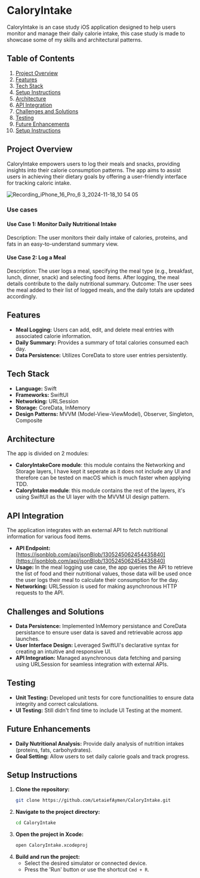 
# CaloryIntake

CaloryIntake is an case study iOS application designed to help users monitor and manage their daily calorie intake, this case study is made to showcase some of my skills and architectural patterns.

## Table of Contents

1. [Project Overview](#project-overview)
5. [Features](#features)
3. [Tech Stack](#tech-stack)
4. [Setup Instructions](#setup-instructions)
5. [Architecture](#architecture)
6. [API Integration](#api-integration)
7. [Challenges and Solutions](#challenges-and-solutions)
8. [Testing](#testing)
9. [Future Enhancements](#future-enhancements)
10. [Setup Instructions](#setup-instructions)

## Project Overview

CaloryIntake empowers users to log their meals and snacks, providing insights into their calorie consumption patterns.
The app aims to assist users in achieving their dietary goals by offering a user-friendly interface for tracking caloric intake.

![Recording_iPhone_16_Pro_6 3_2024-11-18_10 54 05](https://github.com/user-attachments/assets/b0316e54-0a24-4a16-83b4-760c3133143d)

### Use cases
#### Use Case 1: Monitor Daily Nutritional Intake
Description:
The user monitors their daily intake of calories, proteins, and fats in an easy-to-understand summary view.

#### Use Case 2: Log a Meal
Description:
The user logs a meal, specifying the meal type (e.g., breakfast, lunch, dinner, snack) and selecting food items. After logging, the meal details contribute to the daily nutritional summary.
Outcome: The user sees the meal added to their list of logged meals, and the daily totals are updated accordingly.

## Features

- **Meal Logging:** Users can add, edit, and delete meal entries with associated calorie information.
- **Daily Summary:** Provides a summary of total calories consumed each day.
- **Data Persistence:** Utilizes CoreData to store user entries persistently.

## Tech Stack

- **Language:** Swift
- **Frameworks:** SwiftUI
- **Networking:** URLSession
- **Storage:** CoreData, InMemory
- **Design Patterns:** MVVM (Model-View-ViewModel), Observer, Singleton, Composite

## Architecture

The app is divided on 2 modules:
- **CaloryIntakeCore module**: this module contains the Networking and Storage layers, I have kept it seperate as it does not include any UI and therefore can be tested on macOS which is much faster when applying TDD.
- **CaloryIntake module**: this module contains the rest of the layers, it's using SwiftUI as the UI layer with the MVVM UI design pattern.

## API Integration

The application integrates with an external API to fetch nutritional information for various food items.

- **API Endpoint:** [https://jsonblob.com/api/jsonBlob/1305245062454435840](https://jsonblob.com/api/jsonBlob/1305245062454435840)
- **Usage:** In the meal logging use case, the app queries the API to retrieve the list of food and their nutritional values, those data will be used once the user logs their meal to calculate their consumption for the day.
- **Networking:** URLSession is used for making asynchronous HTTP requests to the API.

## Challenges and Solutions

- **Data Persistence:** Implemented InMemory persistance and CoreData persistance to ensure user data is saved and retrievable across app launches.
- **User Interface Design:** Leveraged SwiftUI's declarative syntax for creating an intuitive and responsive UI.
- **API Integration:** Managed asynchronous data fetching and parsing using URLSession for seamless integration with external APIs.

## Testing

- **Unit Testing:** Developed unit tests for core functionalities to ensure data integrity and correct calculations.
- **UI Testing:** Still didn't find time to include UI Testing at the moment.

## Future Enhancements

- **Daily Nutritional Analysis:** Provide daily analysis of nutrition intakes (proteins, fats, carbohydrates).
- **Goal Setting:** Allow users to set daily calorie goals and track progress.

## Setup Instructions

1. **Clone the repository:**
   ```bash
   git clone https://github.com/LetaiefAymen/CaloryIntake.git
   ```
2. **Navigate to the project directory:**
   ```bash
   cd CaloryIntake
   ```
3. **Open the project in Xcode:**
   ```bash
   open CaloryIntake.xcodeproj
   ```
4. **Build and run the project:**
   - Select the desired simulator or connected device.
   - Press the 'Run' button or use the shortcut `Cmd + R`.
